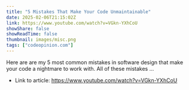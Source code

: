 ```yaml
---
title: "5 Mistakes That Make Your Code Unmaintainable"
date: 2025-02-06T21:15:02Z
link: https://www.youtube.com/watch?v=VGkn-YXhCoU
showShare: false
showReadTime: false
thumbnail: images/misc.png
tags: ["codeopinion.com"]
---
```

Here are are my 5 most common mistakes in software design that make your code a nightmare to work with. All of these mistakes ...

- Link to article: https://www.youtube.com/watch?v=VGkn-YXhCoU